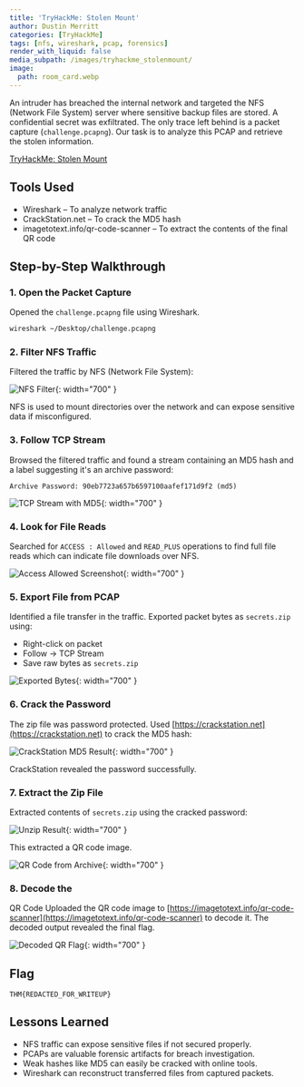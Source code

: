 ```yaml
---
title: 'TryHackMe: Stolen Mount'
author: Dustin Merritt
categories: [TryHackMe]
tags: [nfs, wireshark, pcap, forensics]
render_with_liquid: false
media_subpath: /images/tryhackme_stolenmount/
image:
  path: room_card.webp
---  
```

An intruder has breached the internal network and targeted the NFS (Network File System) server where sensitive backup files are stored. A confidential secret was exfiltrated. The only trace left behind is a packet capture (`challenge.pcapng`). Our task is to analyze this PCAP and retrieve the stolen information.

[TryHackMe: Stolen Mount](https://tryhackme.com/room/hfb1stolenmount)

## Tools Used
- Wireshark – To analyze network traffic
- CrackStation.net – To crack the MD5 hash
- imagetotext.info/qr-code-scanner – To extract the contents of the final QR code

## Step-by-Step Walkthrough

### 1. Open the Packet Capture
Opened the `challenge.pcapng` file using Wireshark.

```bash
wireshark ~/Desktop/challenge.pcapng
```

### 2. Filter NFS Traffic
Filtered the traffic by NFS (Network File System):

![NFS Filter](wireshark_nfsfilter.webp){: width="700" }

NFS is used to mount directories over the network and can expose sensitive data if misconfigured.

### 3. Follow TCP Stream
Browsed the filtered traffic and found a stream containing an MD5 hash and a label suggesting it's an archive password:

```
Archive Password: 90eb7723a657b6597100aafef171d9f2 (md5)
```

![TCP Stream with MD5](wireshark_tcpstream.webp){: width="700" }

### 4. Look for File Reads
Searched for `ACCESS : Allowed` and `READ_PLUS` operations to find full file reads which can indicate file downloads over NFS.

![Access Allowed Screenshot](wireshark_accessallowed.webp){: width="700" }

### 5. Export File from PCAP
Identified a file transfer in the traffic. Exported packet bytes as `secrets.zip` using:

- Right-click on packet
- Follow -> TCP Stream
- Save raw bytes as `secrets.zip`

![Exported Bytes](wireshark_exportbytes.webp){: width="700" }

### 6. Crack the Password
The zip file was password protected. Used [https://crackstation.net](https://crackstation.net) to crack the MD5 hash:

![CrackStation MD5 Result](crackstation_md5password.webp){: width="700" }

CrackStation revealed the password successfully.

### 7. Extract the Zip File
Extracted contents of `secrets.zip` using the cracked password:

![Unzip Result](unzip_secrets.txt.webp){: width="700" }

This extracted a QR code image.

![QR Code from Archive](qrcode_secretspng.webp){: width="700" }

### 8. Decode the
 QR Code
Uploaded the QR code image to [https://imagetotext.info/qr-code-scanner](https://imagetotext.info/qr-code-scanner) to decode it. The decoded output revealed the final flag.

![Decoded QR Flag](qrcodereader_flag.webp){: width="700" }

## Flag

```
THM{REDACTED_FOR_WRITEUP}
```

## Lessons Learned

- NFS traffic can expose sensitive files if not secured properly.
- PCAPs are valuable forensic artifacts for breach investigation.
- Weak hashes like MD5 can easily be cracked with online tools.
- Wireshark can reconstruct transferred files from captured packets.

